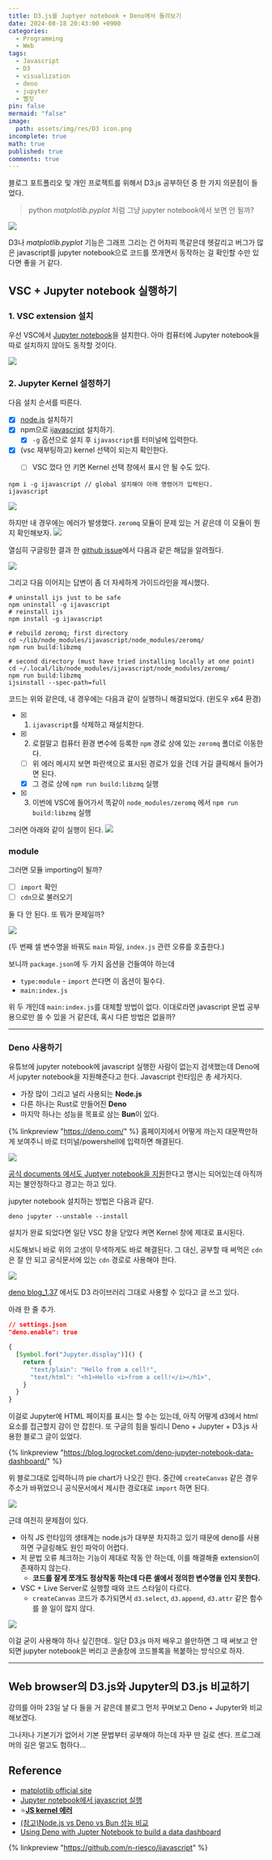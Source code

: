 ```yaml
---
title: D3.js를 Juptyer notebook + Deno에서 돌려보기
date: 2024-08-18 20:43:00 +0900
categories:
  - Programming
  - Web
tags:
  - Javascript
  - D3
  - visualization
  - deno
  - jupyter
  - 뻘짓
pin: false
mermaid: "false"
image:
  path: assets/img/res/D3 icon.png
incomplete: true
math: true
published: true
comments: true
---
```

블로그 포트폴리오 및 개인 프로젝트를 위해서 D3.js 공부하던 중 한 가지 의문점이 들었다. 

>python *matplotlib.pyplot* 처럼 그냥 jupyter notebook에서 보면 안 될까?

![](/assets/img/res/Pasted%20image%2020240818225434.png)

D3나 *matplotlib.pyplot* 기능은 그래프 그리는 건 어차피 똑같은데 헷갈리고 버그가 많은 javascript를 jupyter notebook으로 코드를 쪼개면서 동작하는 걸 확인할 수만 있다면 좋을 거 같다.

## VSC + Jupyter notebook 실행하기
### 1. VSC extension 설치

우선 VSC에서 [Jupyter notebook](https://marketplace.visualstudio.com/items?itemName=ms-toolsai.jupyter)을 설치한다. 아마 컴퓨터에 Jupyter notebook을 따로 설치하지 않아도 동작할 것이다.

![](/assets/img/res/Pasted%20image%2020240818225900.png)

### 2. Jupyter Kernel 설정하기
다음 설치 순서를 따른다.
- [x] [node.js](https://nodejs.org/en) 설치하기
- [x] npm으로 [ijavascript](https://github.com/n-riesco/ijavascript) 설치하기.
	- [x] `-g` 옵션으로 설치 후 `ijavascript`를 터미널에 입력한다.
- [x] (vsc 재부팅하고) kernel 선택이 되는지 확인한다.
	- [ ] VSC 껐다 안 키면 Kernel 선택 창에서 표시 안 될 수도 있다.


```shell
npm i -g ijavascript // global 설치해야 아래 명령어가 입력된다.
ijavascript 
```


![](/assets/img/res/Pasted%20image%2020240818230841.png)

하지만 내 경우에는 에러가 발생했다. `zeromq` 모듈이 문제 있는 거 같은데 이 모듈이 뭔지 확인해보자. 
![](/assets/img/res/Pasted%20image%2020240818231439.png)

열심히 구글링한 결과 한 [github issue](https://github.com/n-riesco/ijavascript/issues/243#issuecomment-971120145)에서 다음과 같은 해답을 알려줬다.

![](/assets/img/res/Pasted%20image%2020240818233342.png)

그리고 다음 이어지는 답변이 좀 더 자세하게 가이드라인을 제시했다.

```shell
# uninstall ijs just to be safe
npm uninstall -g ijavascript
# reinstall ijs
npm install -g ijavascript

# rebuild zeromq; first directory
cd ~/lib/node_modules/ijavascript/node_modules/zeromq/
npm run build:libzmq

# second directory (must have tried installing locally at one point)
cd ~/.local/lib/node_modules/ijavascript/node_modules/zeromq/
npm run build:libzmq
ijsinstall --spec-path=full
```

코드는 위와 같은데, 내 경우에는 다음과 같이 실행하니 해결되었다. (윈도우 x64 환경)
- [x] 1. `ijavascript`를 삭제하고 재설치한다.
- [x] 2. 로컬말고 컴퓨터 환경 변수에 등록한 `npm` 경로 상에 있는 `zeromq` 폴더로 이동한다.
	- [ ] 위 에러 메시지 보면 파란색으로 표시된 경로가 있을 건데 거길 클릭해서 들어가면 된다.
	- [x] 그 경로 상에 `npm run build:libzmq` 실행
- [x] 3. 이번에 VSC에 들어가서 똑같이 `node_modules/zeromq` 에서 `npm run build:libzmq` 실행

그러면 아래와 같이 실행이 된다.
![](/assets/img/res/Pasted%20image%2020240818235752.png)

### module
그러면 모듈 importing이 될까?
- [ ] `import` 확인
- [ ] `cdn`으로 불러오기

둘 다 안 된다. 또 뭐가 문제일까?

![](/assets/img/res/Pasted%20image%2020240819002521.png)

(두 번째 셀 변수명을 바꿔도 `main` 파일, `index.js` 관련 오류를 호출한다.)

보니까 `package.json`에 두 가지 옵션을 건들여야 하는데
- `type:module` - `import` 쓴다면 이 옵션이 필수다.
- `main:index.js`

위 두 개인데 `main:index.js`를 대체할 방법이 없다. 이대로라면 javascript 문법 공부용으로만 쓸 수 있을 거 같은데, 혹시 다른 방법은 없을까?

---
### Deno 사용하기
유튜브에 jupyter notebook에 javascript 실행한 사람이 없는지 검색했는데 Deno에서 jupyter notebook을 지원해준다고 한다.
Javascript 런타임은 총 세가지다.
- 가장 많이 그리고 널리 사용되는 **Node.js**
- 다른 하나는 Rust로 만들어진 **Deno**
- 마지막 하나는 성능을 목표로 삼는 **Bun**이 있다.

{% linkpreview "https://deno.com/" %}
홈페이지에서 어떻게 까는지 대문짝만하게 보여주니 바로 터미널/powershell에 입력하면 해결된다.

![](/assets/img/res/Pasted%20image%2020240819004849.png)

[공식 documents 에서도 Juptyer notebook을 지원](https://docs.deno.com/runtime/manual/tools/jupyter/)한다고 명시는 되어있는데 아직까지는 불안정하다고 경고는 하고 있다. 

jupyter notebook 설치하는 방법은 다음과 같다.
```shell
deno jupyter --unstable --install
```
설치가 완료 되었다면 일단 VSC 창을 닫았다 켜면 Kernel 창에 제대로 표시된다.

시도해보니 바로 위의 고생이 무색하게도 바로 해결된다. 그 대신, 공부할 때 써먹은 `cdn`은 잘 안 되고 공식문서에 있는 `cdn` 경로로 사용해야 한다.

![](/assets/img/res/Pasted%20image%2020240819011510.png)

[deno blog_1.37](https://deno.com/blog/v1.37) 에서도 D3 라이브러리 그대로 사용할 수 있다고 글 쓰고 있다. 

아래 한 줄 추가.

```json
// settings.json
"deno.enable": true
```

```js
{
  [Symbol.for("Jupyter.display")]() {
    return {
      "text/plain": "Hello from a cell!",
      "text/html": "<h1>Hello <i>from a cell!</i></h1>",
    }
  }
}
```

이걸로 Jupyter에 HTML 페이지를 표시는 할 수는 있는데, 아직 어떻게 d3에서 html 요소를 접근할지 감이 안 잡힌다. 또 구글의 힘을 빌리니 Deno + Jupyter + D3.js 사용한 블로그 글이 있었다.

{% linkpreview "https://blog.logrocket.com/deno-jupyter-notebook-data-dashboard/" %}

위 블로그대로 입력하니까 pie chart가 나오긴 한다.
중간에 `createCanvas` 같은 경우 주소가 바뀌었으니 공식문서에서 제시한 경로대로 `import` 하면 된다.

![](/assets/img/res/Pasted%20image%2020240819020441.png)

근데 여전히 문제점이 있다. 
- 아직 JS 런타임의 생태계는 node.js가 대부분 차지하고 있기 때문에 deno를 사용하면 구글링해도 원인 파악이 어렵다.
- 저 문법 오류 체크하는 기능이 제대로 작동 안 하는데, 이를 해결해줄 extension이 존재하지 않는다. 
	- **코드를 잘게 쪼개도 정상작동 하는데 다른 셀에서 정의한 변수명을 인지 못한다.**
- VSC + Live Server로 실행할 때와 코드 스타일이 다르다.
	- `createCanvas` 코드가 추가되면서  `d3.select`, `d3.append`, `d3.attr` 같은 함수를 쓸 일이 많지 않다. 

![](/assets/img/res/Pasted%20image%2020240819020922.png)

이걸 굳이 사용해야 하나 싶긴한데.. 일단 D3.js 마저 배우고 쓸만하면 그 때 써보고 안 되면 jupyter notebook은 버리고 콘솔창에 코드블록을 복붙하는 방식으로 하자.

---

## Web browser의 D3.js와 Jupyter의 D3.js 비교하기

강의를 아마 23일 날 다 들을 거 같은데 블로그 먼저 꾸며보고 Deno + Jupyter와 비교해보겠다.




그나저나 기본기가 없어서 기본 문법부터 공부해야 하는데 자꾸 딴 길로 샌다. 프로그래머의 길은 멀고도 험하다...

## Reference
- [matplotlib official site](https://matplotlib.org/stable/gallery/lines_bars_and_markers/scatter_hist.html#sphx-glr-gallery-lines-bars-and-markers-scatter-hist-py)
- [Jupyter notebook에서 javascript 실행](https://velog.io/@mjieun/VScode-%EC%A3%BC%ED%94%BC%ED%84%B0-%EB%85%B8%ED%8A%B8%EB%B6%81Jupyter-notebook-%EC%97%90%EC%84%9C-JavaScript-%EC%BB%A4%EB%84%90-%EC%B6%94%EA%B0%80%ED%95%98%EA%B8%B0)
- ⭐**[JS kernel 에러](https://github.com/n-riesco/ijavascript/issues/243)**
- [(참고)Node.js vs Deno vs Bun 성능 비교](https://news.hada.io/topic?id=10825)
- [Using Deno with Jupter Notebook to build a data dashboard](https://blog.logrocket.com/deno-jupyter-notebook-data-dashboard/)

{% linkpreview "https://github.com/n-riesco/ijavascript" %}